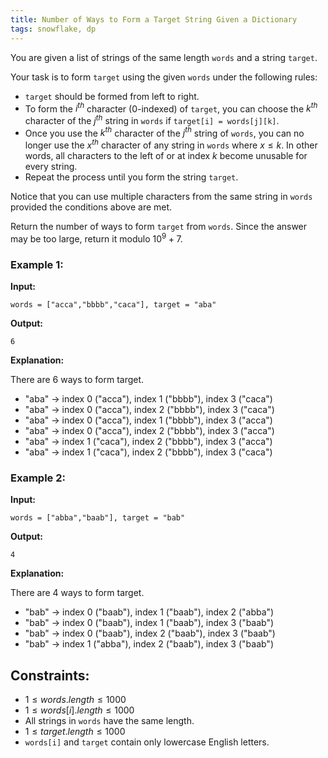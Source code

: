 ```yaml
---
title: Number of Ways to Form a Target String Given a Dictionary
tags: snowflake, dp
---
```


You are given a list of strings of the same length `words` and a string `target`.

Your task is to form `target` using the given `words` under the following rules:

- `target` should be formed from left to right.
- To form the $i^{th}$ character (0-indexed) of `target`, you can choose the $k^{th}$ character of the $j^{th}$ string in `words` if `target[i] = words[j][k]`.
- Once you use the $k^{th}$ character of the $j^{th}$ string of `words`, you can no longer use the $x^{th}$ character of any string in `words` where $x \leq k$. In other words, all characters to the left of or at index $k$ become unusable for every string.
- Repeat the process until you form the string `target`.

Notice that you can use multiple characters from the same string in `words` provided the conditions above are met.

Return the number of ways to form `target` from `words`. Since the answer may be too large, return it modulo $10^9 + 7$.

### Example 1:

**Input:**

```plainview
words = ["acca","bbbb","caca"], target = "aba"
```
**Output:**
```plainview
6
```

**Explanation:**

There are 6 ways to form target.  
- "aba" -> index 0 ("acca"), index 1 ("bbbb"), index 3 ("caca")  
- "aba" -> index 0 ("acca"), index 2 ("bbbb"), index 3 ("caca")  
- "aba" -> index 0 ("acca"), index 1 ("bbbb"), index 3 ("acca")  
- "aba" -> index 0 ("acca"), index 2 ("bbbb"), index 3 ("acca")  
- "aba" -> index 1 ("caca"), index 2 ("bbbb"), index 3 ("acca")  
- "aba" -> index 1 ("caca"), index 2 ("bbbb"), index 3 ("caca")  

### Example 2:

**Input:**
```plainview
words = ["abba","baab"], target = "bab"
```

**Output:**
```plainview
4
```

**Explanation:**

There are 4 ways to form target.  
- "bab" -> index 0 ("baab"), index 1 ("baab"), index 2 ("abba")  
- "bab" -> index 0 ("baab"), index 1 ("baab"), index 3 ("baab")  
- "bab" -> index 0 ("baab"), index 2 ("baab"), index 3 ("baab")  
- "bab" -> index 1 ("abba"), index 2 ("baab"), index 3 ("baab")  

## Constraints:

- $1 \leq words.length \leq 1000$
- $1 \leq words[i].length \leq 1000$
- All strings in `words` have the same length.
- $1 \leq target.length \leq 1000$
- `words[i]` and `target` contain only lowercase English letters.
